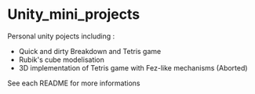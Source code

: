 # Unity_mini_projects
Personal unity pojects including :
* Quick and dirty Breakdown and Tetris game
* Rubik's cube modelisation
* 3D implementation of Tetris game with Fez-like mechanisms (Aborted)

See each README for more informations
